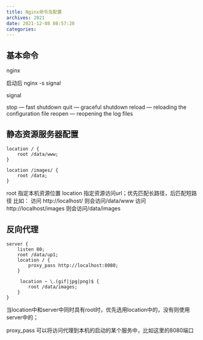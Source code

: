 ```yaml
---
title: Nginx命令及配置
archives: 2021
date: 2021-12-08 08:57:20
categories:
---
```


## 基本命令
nginx

启动后
nginx -s signal

signal

stop — fast shutdown
quit — graceful shutdown
reload — reloading the configuration file
reopen — reopening the log files


## 静态资源服务器配置

``` 
location / {
    root /data/www;
}

location /images/ {
    root /data;
}
```

root 指定本机资源位置
location 指定资源访问url；优先匹配长路径，后匹配短路径
比如： 访问 http://localhost/  则会访问/data/www
访问 http://localhost/images  则会访问/data/images

## 反向代理
```
server {
    listen 80;
    root /data/up1;
    location / {
        proxy_pass http://localhost:8080;
    }

     location ~ \.(gif|jpg|png)$ {
        root /data/images;
    }
}
```

当location中和server中同时具有root时，优先选用location中的，没有则使用server中的；

proxy_pass 可以将访问代理到本机的启动的某个服务中，比如这里的8080端口